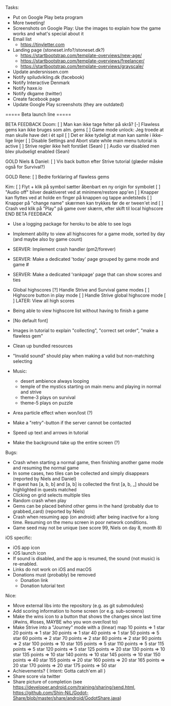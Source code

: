 
Tasks:
* Put on Google Play beta program
* More tweeting!
* Screenshots on Google Play: Use the images to explain how the game works and what's special about it
* Email list
    * https://tinyletter.com
* Landing page (stoneset.info?/stoneset.dk?)
    * https://startbootstrap.com/template-overviews/new-age/
    * https://startbootstrap.com/template-overviews/freelancer/
    * https://startbootstrap.com/template-overviews/grayscale/
* Update andersnissen.com
* Notify spiludvikling.dk (facebook)
* Notify Interactive Denmark
* Notify haxe.io
* Notify dkgame (twitter)
* Create facebook page
* Update Google Play screenshots (they are outdated)

===== Beta launch line =====

BETA FEEDBACK
Doom:
[ ] Man kan ikke tage felter på skrå?
[-] Flawless gems kan ikke bruges som alm. gems
[ ] Game mode unlock: Jeg troede at man skulle have det i ét spil
[ ] Det er ikke tydeligt at man kan samle i ikke-lige linjer
[ ] Disable Settings and Abort state while main menu tutorial is active
[ ] Strive regler ikke helt forstået (Sean)
[ ] Audio var disabled men blev pludseligt enabled (Sean)

GOLD Niels & Daniel:
[ ] Vis back button efter Strive tutorial (glæder måske også for Survival?)

GOLD Rene:
[ ] Bedre forklaring af flawless gems

Kim:
[ ] Flyt + klik på symbol sætter åbenbart en ny origin for symbolet
[ ] "Audio off" bliver deaktiveret ved at minimere/restore app'en
[ ] Knapper kan flyttes ved at holde en finger på knappen og tappe andetsteds
[ ] Knapper på "change name" skærmen kan trykkes før de er tween'et ind
[ ] Crash ved klik på "Play" på game over skærm, efter skift til local highscore
END BETA FEEDBACK

* Use a logging package for heroku to be able to see logs
* Implement ability to view all highscores for a game mode, sorted by day (and maybe also by game count)
* SERVER: Implement crash handler (pm2/forever)
* SERVER: Make a dedicated 'today' page grouped by game mode and game #
* SERVER: Make a dedicated 'rankpage' page that can show scores and ties

* Global highscores
    [?] Handle Strive and Survival game modes
    [ ] Highscore button in play mode
    [ ] Handle Strive global highscore mode
    [ ] LATER: View all high scores
* Being able to view highscore list without having to finish a game
* [No default font]
* Images in tutorial to explain "collecting", "correct set order", "make a flawless gem"
* Clean up bundled resources
* "Invalid sound" should play when making a valid but non-matching selecting
* Music:
    * desert ambience always looping
    * temple of the mystics starting on main menu and playing in normal and strive
    * theme-3 plays on survival
    * theme-5 plays on puzzle
* Area particle effect when won/lost (?)
* Make a "retry"-button if the server cannot be contacted
* Speed up text and arrows in tutorial
* Make the background take up the entire screen (?)

Bugs:
* Crash when starting a normal game, then finishing another game mode and resuming the normal game
* In some cases, two tiles can be collected and simply disappears (reported by Niels and Daniel)
* If quest has [a, b, b] and [a, b] is collected the first [a, b, \_] should be highlighted in quests matched
* Clicking on grid selects multiple tiles
* Random crash when play
* Gems can be placed behind other gems in the hand (probably due to grabbed_card) (reported by Niels)
* Crash when resuming app (on android) after being inactive for a long time. Resuming on the menu screen in poor network conditions.
* Game seed may not be unique (see score 99, Niels on day 8, month 8)

iOS specific:
* iOS app icon
* iOS launch icon
* If sound is disabled, and the app is resumed, the sound (not music) is re-enabled. 
* Links do not work on iOS and macOS
* Donations must (probably) be removed
    * Donation link
    * Donation tutorial text

Nice:
* Move external libs into the repository (e.g. as git submodules)
* Add scoring information to home screen (or e.g. sub-screens)
* Make the wins icon to a button that shows the changes since last time (#wins, #loses, MAYBE who you won over/lost to)
* Make Strive into a "Journey" mode with a (linear) map
    10 points   =>  1  star
    20 points   =>  1  star
    30 points   =>  1  star
    40 points   =>  1  star
    50 points   =>  5  star
    60 points   =>  2  star
    70 points   =>  2  star
    80 points   =>  2  star
    90 points   =>  2  star
    100 points  =>  10 star
    105 points  =>  5  star
    110 points  =>  5  star
    115 points  =>  5  star
    120 points  =>  5  star
    125 points  =>  20 star
    130 points  =>  10 star
    135 points  =>  10 star
    140 points  =>  10 star
    145 points  =>  10 star
    150 points  =>  40 star
    155 points  =>  20 star
    160 points  =>  20 star
    165 points  =>  20 star
    170 points  =>  20 star
    175 points  =>  50 star
* Achievements? { Intent: Gotta catch'em all }
* Share score via twitter
* Share picture of completion (see https://developer.android.com/training/sharing/send.html, https://github.com/Shin-NiL/Godot-Share/blob/master/share/android/GodotShare.java)
